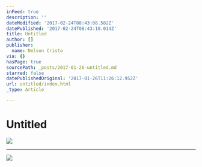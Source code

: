 ```yaml
---
inFeed: true
description: ''
dateModified: '2017-02-24T08:43:08.582Z'
datePublished: '2017-02-24T08:43:10.014Z'
title: Untitled
author: []
publisher:
  name: Nelson Cristo
via: {}
hasPage: true
sourcePath: _posts/2017-01-26-untitled.md
starred: false
datePublishedOriginal: '2017-01-26T11:26:12.952Z'
url: untitled/index.html
_type: Article

---
```

# Untitled
![](https://the-grid-user-content.s3-us-west-2.amazonaws.com/eae63a4c-92f2-426f-b0d5-49923a459ab4.jpg)

---

![](https://the-grid-user-content.s3-us-west-2.amazonaws.com/89d4088a-5f4d-4b20-8747-d219b582c735.jpg)